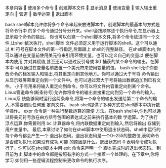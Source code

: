 本章内容
 使用多个命令
 创建脚本文件
 显示消息
 使用变量
 输入输出重定向
 管道
 数学运算
 退出脚本

bash shell脚本允许你将多个命令串起来放进脚本中。创建脚本的最基本的方式是将命令行中
的多个命令通过分号分开来。shell会按顺序逐个执行命令,在显示器上显示每个命令的输出。
你也可以创建一个shell脚本文件,将多个命令放进同一个文件,让shell依次执行。shell脚本
文件必须定义用于运行脚本的shell。这个可以通过 #! 符号在脚本文件的第一行指定,后面跟上
shell的完整路径。
在shell脚本内,你可以通过在变量前使用美元符来引用环境变量。也可以定义自己的变量以
便在脚本内使用,并对其赋值,甚至还可以通过反引号或 $() 捕获的某个命令的输出。在脚本中
可以通过在变量名前放置一个美元符来使用变量的值。
bash shell允许你更改命令的标准输入和输出,将其重定向到其他地方。你可以通过大于号将
命令输出从显示器屏幕重定向到一个文件中。也可以通过双大于号将输出数据追加到已有文件。
小于号用来将输入重定向到命令。你可以将文件内容重定向到某个命令。
Linux管道命令(断条符号)允许你将命令的输出直接重定向到另一个命令的输入。Linux系
统能够同时运行这两条命令,将第一个命令的输出发送给第二个命令的输入,不需要借助任何重
定向文件。
bash shell提供了多种方式在shell脚本中执行数学操作。 expr 命令是一种进行整数运算的简便
方法。在bash shell中,你也可以通过将美元符号放在由方括号包围的表达式之前来执行基本的数
学运算。为了执行浮点运算,你需要利用 bc 计算器命令,将内联数据重定向到输入,然后将输出
存储到用户变量中。
最后,本章讨论了如何在shell脚本中使用退出状态码。shell中运行的每个命令都会产生一个
退出状态码。退出状态码是一个0~255的整数值,表明命令是否成功执行;如果没有成功,可能
的原因是什么。退出状态码 0 表明命令成功执行了。你可以在shell脚本中用 exit 命令来声明一个
脚本完成时的退出状态码。
到目前为止,脚本中的命令都是按照有序的方式一个接着一个处理的。在下章中,你将学习
如何用一些逻辑流程控制来更改命令的执行次序。